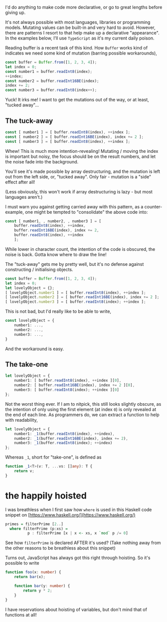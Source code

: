 I'd do anything to make code more declarative, or go to great lengths before giving up.

It's not always possible with most languages, libraries or programming models. Mutating values can be built-in and very hard to avoid. However, there are patterns I resort to that help make up a declarative "appearance". In the examples below, I'll use `TypeScript` as it's my current daily poison.

Reading buffer is a recent task of this kind. How `Buffer` works kind of indicates we need some kind of mutation (barring possible workarounds),

```Typescript
const buffer = Buffer.from([1, 2, 3, 4]);
let index = 0;
const number1 = buffer.readInt8(index);
++index;
const number2 = buffer.readInt16BE(index);
index += 2;
const number3 = buffer.readInt8(index++);
```

Yuck! It irks me! I want to get the mutations out of the way, or at least, "tucked away"...

## The tuck-away

```Typescript
const [ number1 ] = [ buffer.readInt8(index), ++index ];
const [ number2 ] = [ buffer.readInt16BE(index), index += 2 ];
const [ number3 ] = [ buffer.readInt8(index), ++index ];
```

Whew! This is much more intention-revealing! Mutating / moving the index is important but noisy, the focus should be on the result numbers, and let the noise fade into the background.

You'll see it's made possible by array destructuring, and the mutation is left out from the left side, or, "tucked away". Only fair - mutation is a "side" effect after all!

(Less obviously, this won't work if array destructuring is lazy - but most languages aren't.)

I must warn you against getting carried away with this pattern, as a counter-example, one might be tempted to "consolidate" the above code into:

```TypeScript
const [ number1, , number2, , number3 ] = [ 
    buffer.readInt8(index), ++index,
    buffer.readInt16BE(index), index += 2,
    buffer.readInt8(index), ++index 
    ];
```

While lower in character count, the intention of the code is obscured, the noise is back. Gotta know where to draw the line!

The "tuck-away" gets me by pretty well, but it's no defense against constructing / initialising objects.

```Typescript
const buffer = Buffer.from([1, 2, 3, 4]);
let index = 0;
let lovelyObject = {};
[ lovelyObject.number1 ] = [ buffer.readInt8(index), ++index ];
[ lovelyObject.number2 ] = [ buffer.readInt16BE(index), index += 2 ];
[ lovelyObject.number3 ] = [ buffer.readInt8(index); ++index ];
```

This is not bad, but I'd really like to be able to write,

```TypeScript
const lovelyObject = {
    number1: ...,
    number2: ...,
    number3: ...,
}
```

And the workaround is easy.

## The take-one
 
```Typescript
let lovelyObject = {
    number1: [ buffer.readInt8(index), ++index ][0],
    number2: [ buffer.readInt16BE(index), index += 2 ][0],
    number3: [ buffer.readInt8(index); ++index ][0]
};
```

Not the worst thing ever. If I am to nitpick, this still looks slightly obscure, as the intention of only using the first element (at index `0`) is only revealed at the end of each line. As programmers do, we can extract a function to help with readability,

```Typescript
let lovelyObject = {
    number1: _1(buffer.readInt8(index), ++index),
    number2: _1(buffer.readInt16BE(index), index += 2),
    number3: _1(buffer.readInt8(index); ++index)
};
```

Whereas `_1`, short for "take-one", is defined as

```TypeScript
function _1<T>(v: T, ...vs: []any): T {
    return v;
}
```

# the happily hoisted

I was breathless when I first saw how `where` is used in this Haskell code snippet on [https://www.haskell.org/](https://www.haskell.org/)

```haskell
primes = filterPrime [2..]
  where filterPrime (p:xs) =
          p : filterPrime [x | x <- xs, x `mod` p /= 0]
```

See how `filterPrime` is declared AFTER it's used? (Take nothing away from the other reasons to be breathless about this snippet)

Turns out, JavaScript has always got this right through hoisting. So it's possible to write

```TypeScript
function foo(x: number) {
    return bar(x);

    function bar(y: number) {
        return y * 2;
    }
}
```

I have reservations about hoisting of variables, but don't mind that of functions at all!